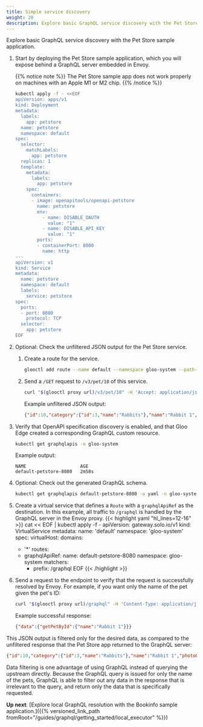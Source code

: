 ```yaml
---
title: Simple service discovery
weight: 20
description: Explore basic GraphQL service discovery with the Pet Store sample application.
---
```


Explore basic GraphQL service discovery with the Pet Store sample application.

1. Start by deploying the Pet Store sample application, which you will expose behind a GraphQL server embedded in Envoy.

   {{% notice note %}}
   The Pet Store sample app does not work properly on machines with an Apple M1 or M2 chip.
   {{% /notice %}}
   
   ```sh
   kubectl apply -f - <<EOF
   apiVersion: apps/v1
   kind: Deployment
   metadata:
     labels:
       app: petstore
     name: petstore
     namespace: default
   spec:
     selector:
       matchLabels:
         app: petstore
     replicas: 1
     template:
       metadata:
         labels:
           app: petstore
       spec:
         containers:
         - image: openapitools/openapi-petstore
           name: petstore
           env:
             - name: DISABLE_OAUTH
               value: "1"
             - name: DISABLE_API_KEY
               value: "1"
           ports:
           - containerPort: 8080
             name: http
   ---
   apiVersion: v1
   kind: Service
   metadata:
     name: petstore
     namespace: default
     labels:
       service: petstore
   spec:
     ports:
     - port: 8080
       protocol: TCP
     selector:
       app: petstore
   EOF
   ```

3. Optional: Check the unfiltered JSON output for the Pet Store service.
   1. Create a route for the service.
      ```sh
      glooctl add route --name default --namespace gloo-system --path-prefix / --dest-name default-petstore-8080 --dest-namespace gloo-system
      ```

   2. Send a `/GET` request to `/v3/pet/10` of this service.
      ```sh
      curl "$(glooctl proxy url)/v3/pet/10" -H 'Accept: application/json'
      ```
      Example unfiltered JSON output:
      ```json
      {"id":10,"category":{"id":3,"name":"Rabbits"},"name":"Rabbit 1","photoUrls":["url1","url2"],"tags":[{"id":1,"name":"tag3"},{"id":2,"name":"tag4"}],"status":"available"}
      ```

4. Verify that OpenAPI specification discovery is enabled, and that Gloo Edge created a corresponding GraphQL custom resource.
   ```sh
   kubectl get graphqlapis -n gloo-system
   ```

   Example output:
   ```
   NAME                    AGE
   default-petstore-8080   2m58s
   ```

5. Optional: Check out the generated GraphQL schema. 
   ```sh
   kubectl get graphqlapis default-petstore-8080 -o yaml -n gloo-system
   ```

6. Create a virtual service that defines a `Route` with a `graphqlApiRef` as the destination. In this example, all traffic to `/graphql` is handled by the GraphQL server in the Envoy proxy.
   {{< highlight yaml "hl_lines=12-16" >}}
cat << EOF | kubectl apply -f -
apiVersion: gateway.solo.io/v1
kind: VirtualService
metadata:
  name: 'default'
  namespace: 'gloo-system'
spec:
  virtualHost:
    domains:
    - '*'
    routes:
    - graphqlApiRef:
        name: default-petstore-8080
        namespace: gloo-system
      matchers:
      - prefix: /graphql
EOF
   {{< /highlight >}}

1. Send a request to the endpoint to verify that the request is successfully resolved by Envoy. For example, if you want only the name of the pet given the pet's ID:
   ```sh
   curl "$(glooctl proxy url)/graphql" -H 'Content-Type: application/json' -d '{"query": "query {getPetById(petId: 10) {name}}"}' 
   ```
   Example successful response:
   ```json
   {"data":{"getPetById":{"name":"Rabbit 1"}}}
   ```

This JSON output is filtered only for the desired data, as compared to the unfiltered response that the Pet Store app returned to the GraphQL server:
```json
{"id":10,"category":{"id":3,"name":"Rabbits"},"name":"Rabbit 1","photoUrls":["url1","url2"],"tags":[{"id":1,"name":"tag3"},{"id":2,"name":"tag4"}],"status":"available"}
```
Data filtering is one advantage of using GraphQL instead of querying the upstream directly. Because the GraphQL query is issued for only the name of the pets, GraphQL is able to filter out any data in the response that is irrelevant to the query, and return only the data that is specifically requested.

**Up next**: [Explore local GraphQL resolution with the Bookinfo sample application.]({{% versioned_link_path fromRoot="/guides/graphql/getting_started/local_executor" %}})
